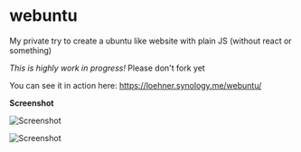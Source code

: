 # webuntu
My private try to create a ubuntu like website with plain JS (without react or something)

*This is highly work in progress!* Please don't fork yet

You can see it in action here: https://loehner.synology.me/webuntu/

**Screenshot**

![Screenshot](https://raw.githubusercontent.com/christinloehner/rebuntu/main/img/ubuntu-im-browser-01.png)

![Screenshot](https://raw.githubusercontent.com/christinloehner/rebuntu/main/img/ubuntu-im-browser-02.png)
